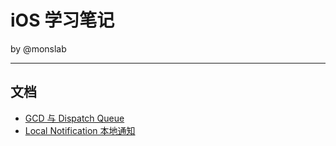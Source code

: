 # iOS 学习笔记

by @monslab

-------

## 文档

* [GCD 与 Dispatch Queue](./GCDSamples/README.md)
* [Local Notification 本地通知](./LocalNotificationDemo/README.md)

